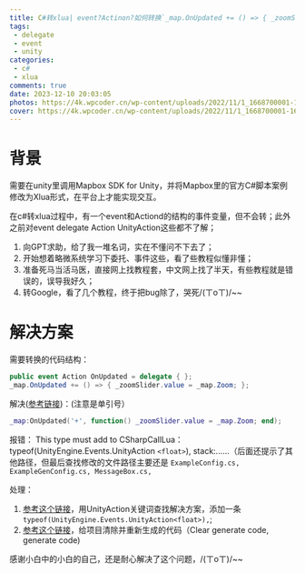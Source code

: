 ```yaml
---
title: C#转xlua| event?Actinon?如何转换`_map.OnUpdated += () => { _zoomSlider.value = _map.Zoom; };`
tags:
 - delegate
 - event
 - unity
categories:
 - c#
 - xlua
comments: true
date: 2023-12-10 20:03:05
photos: https://4k.wpcoder.cn/wp-content/uploads/2022/11/1_1668700001-1600x900.png
cover: https://4k.wpcoder.cn/wp-content/uploads/2022/11/1_1668700001-1600x900.png
---
```

# 背景

需要在unity里调用Mapbox SDK for Unity，并将Mapbox里的官方C#脚本案例修改为Xlua形式，在平台上才能实现交互。

在c#转xlua过程中，有一个event和Actiond的结构的事件变量，但不会转；此外之前对event delegate Action UnityAction这些都不了解；

1. 向GPT求助，给了我一堆名词，实在不懂问不下去了；
2. 开始想着略微系统学习下委托、事件这些，看了些教程似懂非懂；
3. 准备死马当活马医，直接网上找教程套，中文网上找了半天，有些教程就是错误的，误导我好久；
4. 转Google，看了几个教程，终于把bug除了，哭死/(ㄒoㄒ)/~~

# 解决方案

需要转换的代码结构：

```c#
public event Action OnUpdated = delegate { };
_map.OnUpdated += () => { _zoomSlider.value = _map.Zoom; };
```

解决([参考链接](https://github.com/Tencent/xLua/blob/master/Assets/XLua/Doc/XLua_Tutorial_EN.md))：(注意是单引号）

```lua
_map:OnUpdated('+', function() _zoomSlider.value = _map.Zoom; end);
```

报错：
This type must add to CSharpCallLua：typeof(UnityEngine.Events.UnityAction `<float>`), stack:......（后面还提示了其他路径，但最后查找修改的文件路径主要还是 `ExampleConfig.cs, ExampleGenConfig.cs, MessageBox.cs, `

处理：

1. [参考这个链接](https://blog.csdn.net/X_King_Q/article/details/119376546)，用UnityAction关键词查找解决方案，添加一条 `typeof(UnityEngine.Events.UnityAction<float>),`;
2. [参考这个链接](https://github.com/Tencent/xLua/issues/24)，给项目清除并重新生成的代码（Clear generate code, generate code)

感谢小白中的小白的自己，还是耐心解决了这个问题，/(ㄒoㄒ)/~~
